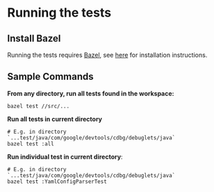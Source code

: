 # Running the tests

## Install Bazel

Running the tests requires [Bazel](https://bazel.build/), see
[here](https://docs.bazel.build/versions/main/install.html) for installation
instructions.

## Sample Commands

**From any directory, run all tests found in the workspace:**
```
bazel test //src/...
```

**Run all tests in current directory**
```
# E.g. in directory `...test/java/com/google/devtools/cdbg/debuglets/java`
bazel test :all
```

**Run individual test in current directory**:
```
# E.g. in directory `...test/java/com/google/devtools/cdbg/debuglets/java`
bazel test :YamlConfigParserTest
```
